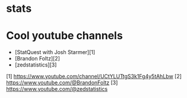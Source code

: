 # stats

# Cool youtube channels

- [StatQuest with Josh Starmer][1]
- [Brandon Foltz][2]
- [zedstatistics][3]


[1] https://www.youtube.com/channel/UCtYLUTtgS3k1Fg4y5tAhLbw
[2] https://www.youtube.com/@BrandonFoltz
[3] https://www.youtube.com/@zedstatistics
